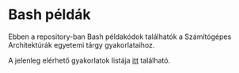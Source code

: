 # Bash példák

Ebben a repository-ban Bash példakódok találhatók a Számítógépes Architektúrák egyetemi tárgy gyakorlataihoz.

A jelenleg elérhető gyakorlatok listája [itt](https://bbalage.github.io/BashExamples/docs/) található.